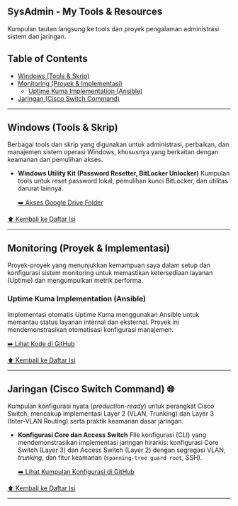 ## SysAdmin - My Tools & Resources

Kumpulan tautan langsung ke tools dan proyek pengalaman administrasi sistem dan jaringan.

## Table of Contents

- [Windows (Tools & Skrip)](#windows-tools--skrip)
- [Monitoring (Proyek & Implementasi)](#monitoring-proyek--implementasi)
  - [Uptime Kuma Implementation (Ansible)](#uptime-kuma-implementation-ansible)
- [Jaringan (Cisco Switch Command)](#jaringan-cisco-switch-command)

---

<a id="windows-tools--skrip"></a>
## Windows (Tools & Skrip)

Berbagai tools dan skrip yang digunakan untuk administrasi, perbaikan, dan manajemen sistem operasi Windows, khususnya yang berkaitan dengan keamanan dan pemulihan akses.

- **Windows Utility Kit (Password Resetter, BitLocker Unlocker)**
  Kumpulan tools untuk reset password lokal, pemulihan kunci BitLocker, dan utilitas darurat lainnya.
  
  [➡️ Akses Google Drive Folder](https://drive.google.com/drive/folders/1-cPvS3D-hIDC7RjQFoZNxASsoIedOoVq?usp=sharing)

[⬆️ Kembali ke Daftar Isi](#table-of-contents)

---

<a id="monitoring-proyek--implementasi"></a>
## Monitoring (Proyek & Implementasi)

Proyek-proyek yang menunjukkan kemampuan saya dalam setup dan konfigurasi sistem monitoring untuk memastikan ketersediaan layanan (Uptime) dan mengumpulkan metrik performa.

<a id="uptime-kuma-implementation-ansible"></a>
### Uptime Kuma Implementation (Ansible)

Implementasi otomatis Uptime Kuma menggunakan Ansible untuk memantau status layanan internal dan eksternal. Proyek ini mendemonstrasikan otomatisasi konfigurasi manajemen.

[➡️ Lihat Kode di GitHub](https://github.com/victor-point/ansible-chingluh/tree/master/roles/uptime_kuma)

[⬆️ Kembali ke Daftar Isi](#table-of-contents)

---

<a id="jaringan-cisco-switch-command"></a>
## Jaringan (Cisco Switch Command) 🌐

Kumpulan konfigurasi nyata (*production-ready*) untuk perangkat Cisco Switch, mencakup implementasi Layer 2 (VLAN, Trunking) dan Layer 3 (Inter-VLAN Routing) serta praktik keamanan dasar jaringan.

- **Konfigurasi Core dan Access Switch**
  File konfigurasi (CLI) yang mendemonstrasikan implementasi jaringan hirarkis: konfigurasi Core Switch (Layer 3) dan Access Switch (Layer 2) dengan segregasi VLAN, *trunking*, dan fitur keamanan (`spanning-tree guard root`, SSH).
  
  [➡️ Lihat Kumpulan Konfigurasi di GitHub](https://github.com/victor-point/jaringan-awesome.git)

[⬆️ Kembali ke Daftar Isi](#table-of-contents)

---
